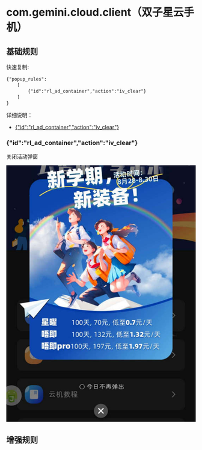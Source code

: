 # com.gemini.cloud.client（双子星云手机）

## 基础规则

快速复制:
```
{"popup_rules":
    [
        {"id":"rl_ad_container","action":"iv_clear"}
    ]
}
```
详细说明：
- [{"id":"rl_ad_container","action":"iv_clear"}](#idrl_ad_containeractioniv_clear)

### {"id":"rl_ad_container","action":"iv_clear"}
关闭活动弹窗

![](./assets/活动弹窗.jpg)


## 增强规则
